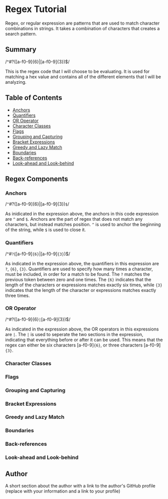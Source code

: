 # Regex Tutorial

Regex, or regular expression are patterns that are used to match character combinations in strings. It takes a combination of characters that creates a search pattern.

## Summary

/^#?([a-f0-9]{6}|[a-f0-9]{3})$/

This is the regex code that I will choose to be evaluating. It is used for matching a hex value and contains all of the different elements that I will be analyzing.

## Table of Contents

- [Anchors](#anchors)
- [Quantifiers](#quantifiers)
- [OR Operator](#or-operator)
- [Character Classes](#character-classes)
- [Flags](#flags)
- [Grouping and Capturing](#grouping-and-capturing)
- [Bracket Expressions](#bracket-expressions)
- [Greedy and Lazy Match](#greedy-and-lazy-match)
- [Boundaries](#boundaries)
- [Back-references](#back-references)
- [Look-ahead and Look-behind](#look-ahead-and-look-behind)

## Regex Components

### Anchors

/`^`#?([a-f0-9]{6}|[a-f0-9]{3})`$`/

As inidicated in the expression above, the anchors in this code expression are `^` and `$`. Anchors are the part of regex that does not match any characters, but instead matches position. `^` is used to anchor the beginning of the string, while `$` is used to close it.

### Quantifiers

/^#`?`([a-f0-9]`{6}`|[a-f0-9]`{3}`)$/

As indicated in the expression above, the quantifiers in this expression are `?`, `{6}`, `{3}`. Quantifiers are used to specify how many times a character, must be included, in order for a match to be found. The `?` matches the previous token between zero and one times. The `{6}` indicates that the length of the characters or expressions matches exactly six times, while `{3}` indicates that the length of the character or expressions matches exactly three times.

### OR Operator

/^#?([a-f0-9]{6}`|`[a-f0-9]{3})$/

As indicated in the expression above, the OR operators in this expressions are `|`. The `|` is used to seperate the two sections in the expression, indicating that everything before or after it can be used. This means that the regex can either be six characters [a-f0-9]`{6}`, or three characters [a-f0-9]`{3}`.

### Character Classes

### Flags

### Grouping and Capturing

### Bracket Expressions

### Greedy and Lazy Match

### Boundaries

### Back-references

### Look-ahead and Look-behind

## Author

A short section about the author with a link to the author's GitHub profile (replace with your information and a link to your profile)
